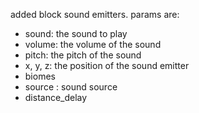 added block sound emitters. params are:
- sound: the sound to play
- volume: the volume of the sound
- pitch: the pitch of the sound
- x, y, z: the position of the sound emitter
- biomes
- source : sound source
- distance_delay
